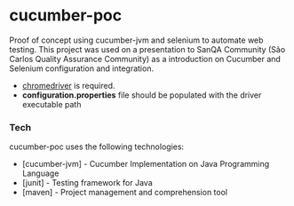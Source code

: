 # cucumber-poc

Proof of concept using cucumber-jvm and selenium to automate web testing. This project was used on a presentation to SanQA Community (São Carlos Quality Assurance Community) as a introduction on Cucumber and Selenium configuration and integration.

  - [chromedriver](http://chromedriver.chromium.org/downloads) is required.
  - **configuration.properties** file should be populated with the driver executable path

### Tech

cucumber-poc uses the following technologies:

* [cucumber-jvm] - Cucumber Implementation on Java Programming Language
* [junit] - Testing framework for Java
* [maven] - Project management and comprehension tool
